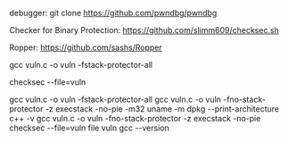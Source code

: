debugger: git clone https://github.com/pwndbg/pwndbg

Checker for Binary Protection: https://github.com/slimm609/checksec.sh

Ropper: https://github.com/sashs/Ropper

gcc vuln.c -o vuln -fstack-protector-all

checksec --file=vuln

gcc vuln.c -o vuln -fstack-protector-all
gcc vuln.c -o vuln -fno-stack-protector -z execstack -no-pie -m32
uname -m
dpkg --print-architecture
c++ -v
gcc vuln.c -o vuln -fno-stack-protector -z execstack -no-pie
checksec --file=vuln
file vuln
gcc --version
